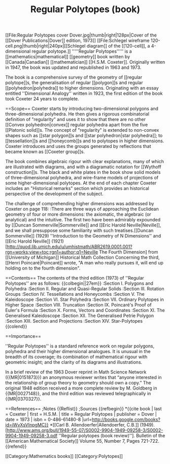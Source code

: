 ﻿---
lastrevid: 629861520
pageid: 8629753
canonicalurl: http://en.wikipedia.org/wiki/Regular_Polytopes_(book)
title: Regular Polytopes (book)
editurl: http://en.wikipedia.org/w/index.php?title=Regular_Polytopes_(book)&action=edit
length: 4664
contentmodel: wikitext
pagelanguage: en
touched: 2015-02-15T16:41:55Z
ns: 0
fullurl: http://en.wikipedia.org/wiki/Regular_Polytopes_(book)
---

[[File:Regular Polytopes cover Dover.jpg|thumb|right|128px|Cover of the [[Dover Publications|Dover]] edition, 1973]]
[[File:Schlegel wireframe 120-cell.png|thumb|right|240px|[[Schlegel diagram]] of the [[120-cell]], a 4-dimensional regular polytope.]]
'''''Regular Polytopes''''' is a [[mathematics|mathematical]] [[geometry]] book written by [[Canada|Canadian]] [[mathematician]] [[H.S.M. Coxeter]]. Originally written in 1947, the book was updated and republished in 1963 and 1973.

The book is a comprehensive survey of the geometry of [[regular polytope]]s, the generalisation of regular [[polygon]]s and regular [[polyhedron|polyhedra]] to higher dimensions. Originating with an essay entitled ''Dimensional Analogy'' written in 1923, the first edition of the book took Coxeter 24 years to complete.

==Scope==
Coxeter starts by introducing two-dimensional polygons and three-dimensional polyhedra. He then gives a rigorous combinatorial definition of "regularity" and uses it to show that there are no other [[Convex polyhedron|convex]] regular polyhedra apart from the five [[Platonic solid]]s. The concept of "regularity" is extended to non-convex shapes such as [[star polygon]]s and [[star polyhedron|star polyhedra]]; to [[tessellation]]s and [[honeycomb]]s and to polytopes in higher dimensions. Coxeter introduces and uses the groups generated by reflections that became known as [[Coxeter group]]s.

The book combines algebraic rigour with clear explanations, many of which are illustrated with diagrams, and with a diagramatic notation for [[Wythoff construction]]s. The black and white plates in the book show solid models of three-dimensional polyhedra, and wire-frame models of projections of some higher-dimensional polytopes. At the end of each chapter Coxeter includes an "Historical remarks" section which provides an historical perspective of the development of the subject.

The challenge of comprehending higher dimensions was addressed by Coxeter on page 118:
:There are three ways of approaching the Euclidean geometry of four or more dimensions: the axiomatic, the algebraic (or analytical) and the intuitive. The first two have been admirably expounded by [[Duncan Sommerville|Sommerville]] and [[Eric Harold Neville|Neville]], and we shall presuppose some familiarity with such treatises.<ref>[[Duncan Sommerville]] (1929) ''Introduction to the Geometry of N Dimensions'' and [[Eric Harold Neville]] (1921) [http://quod.lib.umich.edu/u/umhistmath/ABR2619.0001.001?rgn=works;view=toc;rgn1=author;q1=Neville The Fourth Dimension] from [[University of Michigan]] Historical Math Collection</ref> Concerning the third, [[Henri Poincaré|Poincaré]] wrote, "A man who really pursues it, will end up holding on to the fourth dimension".

==Contents==
The contents of the third edition (1973) of ''Regular Polytopes'' are as follows:
{{colbegin||27em}}
:Section I. Polygons and Polyhedra
:Section II. Regular and Quasi-Regular Solids
:Section III. Rotation Groups
:Section IV. Tessellations and Honeycombs
:Section V. The Kaleidoscope
:Section VI. Star Polyhedra
:Section VII. Ordinary Polytopes in Higher Space
:Section VIII. Truncation
:Section IX. Poincaré's Proof of Euler's Formula
:Section X. Forms, Vectors and Coordinates
:Section XI. The Generalised Kaleidoscope
:Section XII. The Generalised Petrie Polygon
:Section XIII. Section and Projections
:Section XIV. Star-Polytopes
{{colend}}

==Importance==

''Regular Polytopes'' is a standard reference work on regular polygons, polyhedra and their higher dimensional analogues. It is unusual in the breadth of its coverage; its combination of mathematical rigour with geometric insight; and the clarity of its diagrams and illustrations.

In a brief review of the 1963 Dover reprint in Math Science Network ({{MR|0151873}}) an anonymous reviewer writes that “anyone interested in the relationship of group theory to geometry should own a copy.” The original 1948 edition received a more complete review by M. Goldberg in {{MR|0027148}}, and the third edition was reviewed telegraphically in {{MR|0370327}}.

==References==
;Notes
{{Reflist}}
;Sources
{{refbegin}}
*{{cite book | last = Coxeter | first = H.S.M. | title = Regular Polytopes | publisher = Dover | date = 1973 | isbn = 0-486-61480-8 |url=http://books.google.com/books?id=iWvXsVInpgMC}}
*[[Carl B. Allendoerfer|Allendoerfer, C.B.]] (1949). [http://www.ams.org/bull/1949-55-07/S0002-9904-1949-09258-3/S0002-9904-1949-09258-3.pdf ''Regular polytopes (book review)'']. Bulletin of the [[American Mathematical Society]] Volume 55, Number 7, Pages 721-722.
{{refend}}

[[Category:Mathematics books]]
[[Category:Polytopes]]